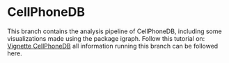 # CellPhoneDB
This branch contains the analysis pipeline of CellPhoneDB, including some visualizations made using the package igraph.
Follow this tutorial on: [Vignette CellPhoneDB](https://htmlpreview.github.io/?https://github.com/madelarambelje/Cell_Cell/blob/andre/Vignette_CpDB.html) all information  running this branch can be followed here.



